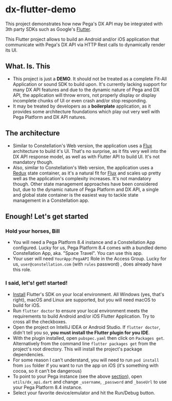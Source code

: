 # dx-flutter-demo

This project demonstrates how new Pega's DX API may be integrated with 3th party SDKs such as Google's [Flutter](https://flutter.dev/).

This Flutter project allows to build an Android and/or iOS application that communicate with Pega's DX API via HTTP Rest calls to dynamically render its UI.

## What. Is. This

- This project is just a **DEMO**. It should not be treated as a complete Fit-All Application or sound SDK to build upon. It's currently lacking support for many DX API features and due to the dynamic nature of Pega and DX API, the application will throw errors, not properly display or display incomplete chunks of UI or even crash and/or stop responding.
- It may be treated by developers as a **boilerplate** application, as it provides some architecture foundations which play out very well with Pega Platform and DX API natures.
 
## The architecture

- Similar to Constellation's Web version, the application uses a [Flux](https://facebook.github.io/flux/) architecture to build it's UI. That's no surprise, as it fits very well into the DX API response model, as well as with Flutter API to build UI. It's not mandatory though.
- Also, similar to Constellation's Web version, the application uses a [Redux](https://redux.js.org/) state container, as it's a natural fit for [Flux](https://facebook.github.io/flux/) and scales up pretty well as the application's complexity increases. It's not mandatory though. Other state management approaches have been considered but, due to the dynamic nature of Pega Platform and DX API, a single and global state container is the easiest way to tackle state management in a Constellation app.

## Enough! Let's get started

### Hold your horses, Bill
- You will need a Pega Platform 8.4 instance and a Constellation App configured. Lucky for us, Pega Platform 8.4 comes with a bundled demo Constellation App, aka. "Space Travel". You can use this app.
- Your user will need `YourApp:PegaAPI` Role in the Access Group. Lucky for us, `user@constellation.com` (with `rules` password) , does already have this role.

### I said, let's! get! started!

- [Install](https://flutter.dev/docs/get-started/install) Flutter's SDK on your local environment. All Windows (yes, that's right), macOS and Linux are supported, but you will need macOS to build for iOS.
- Run `flutter doctor` to ensure your local environment meets the requirements to build Android and/or iOS Flutter Application. Try to cross all the checkboxes.
- Open the project on IntelliJ IDEA or Android Studio. If `flutter doctor`, didn't tell you so, **you must install the Flutter plugin for you IDE**.
- With the plugin installed, open `pubspec.yaml` then click on `Packages get`. Alternatively from the command line `flutter packages get` from the project's root directory. This will install the project's package dependencies.
- For some reason I can't understand, you will need to run `pod install` from `ios` folder if you want to run the app on iOS (it's something with cocoa, so it can't be dangerous)
- To point to your Pega instance (see the above [section](#hold-your-horses-bill)), open `utils/dx_api.dart` and change `_username`, `_password` and `_baseUrl` to use your Pega Platform 8.4 instance.
- Select your favorite device/emulator and hit the Run/Debug button.
